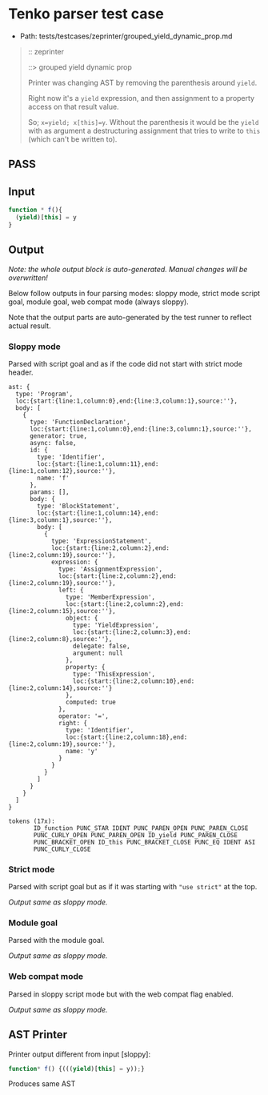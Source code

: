 # Tenko parser test case

- Path: tests/testcases/zeprinter/grouped_yield_dynamic_prop.md

> :: zeprinter
>
> ::> grouped yield dynamic prop
>
> Printer was changing AST by removing the parenthesis around `yield`.
>
> Right now it's a `yield` expression, and then assignment to a property access on that result value.
>
> So; `x=yield; x[this]=y`. Without the parenthesis it would be the `yield` with as argument a destructuring assignment that tries to write to `this` (which can't be written to).

## PASS

## Input

`````js
function * f(){
  (yield)[this] = y
}
`````

## Output

_Note: the whole output block is auto-generated. Manual changes will be overwritten!_

Below follow outputs in four parsing modes: sloppy mode, strict mode script goal, module goal, web compat mode (always sloppy).

Note that the output parts are auto-generated by the test runner to reflect actual result.

### Sloppy mode

Parsed with script goal and as if the code did not start with strict mode header.

`````
ast: {
  type: 'Program',
  loc:{start:{line:1,column:0},end:{line:3,column:1},source:''},
  body: [
    {
      type: 'FunctionDeclaration',
      loc:{start:{line:1,column:0},end:{line:3,column:1},source:''},
      generator: true,
      async: false,
      id: {
        type: 'Identifier',
        loc:{start:{line:1,column:11},end:{line:1,column:12},source:''},
        name: 'f'
      },
      params: [],
      body: {
        type: 'BlockStatement',
        loc:{start:{line:1,column:14},end:{line:3,column:1},source:''},
        body: [
          {
            type: 'ExpressionStatement',
            loc:{start:{line:2,column:2},end:{line:2,column:19},source:''},
            expression: {
              type: 'AssignmentExpression',
              loc:{start:{line:2,column:2},end:{line:2,column:19},source:''},
              left: {
                type: 'MemberExpression',
                loc:{start:{line:2,column:2},end:{line:2,column:15},source:''},
                object: {
                  type: 'YieldExpression',
                  loc:{start:{line:2,column:3},end:{line:2,column:8},source:''},
                  delegate: false,
                  argument: null
                },
                property: {
                  type: 'ThisExpression',
                  loc:{start:{line:2,column:10},end:{line:2,column:14},source:''}
                },
                computed: true
              },
              operator: '=',
              right: {
                type: 'Identifier',
                loc:{start:{line:2,column:18},end:{line:2,column:19},source:''},
                name: 'y'
              }
            }
          }
        ]
      }
    }
  ]
}

tokens (17x):
       ID_function PUNC_STAR IDENT PUNC_PAREN_OPEN PUNC_PAREN_CLOSE
       PUNC_CURLY_OPEN PUNC_PAREN_OPEN ID_yield PUNC_PAREN_CLOSE
       PUNC_BRACKET_OPEN ID_this PUNC_BRACKET_CLOSE PUNC_EQ IDENT ASI
       PUNC_CURLY_CLOSE
`````

### Strict mode

Parsed with script goal but as if it was starting with `"use strict"` at the top.

_Output same as sloppy mode._

### Module goal

Parsed with the module goal.

_Output same as sloppy mode._

### Web compat mode

Parsed in sloppy script mode but with the web compat flag enabled.

_Output same as sloppy mode._

## AST Printer

Printer output different from input [sloppy]:

````js
function* f() {(((yield)[this] = y));}
````

Produces same AST
